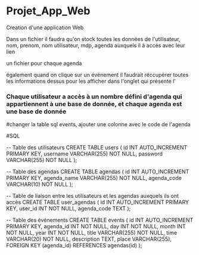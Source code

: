 # Projet_App_Web
Creation d'une application Web


Dans un fichier il faudra qu'on stock toutes les données de l'utilisateur, nom, prenom, nom utilisateur, mdp, agenda auxquels il à accés avec leur lien

un fichier pour chaque agenda


également quand on clique sur un événement il faudrait réccupérer toutes les informations dessus pour les afficher dans l'onglet qui présente l'




### Chaque utilisateur a accès à un nombre défini d'agenda qui appartiennent à une base de donnée, et chaque agenda est une base de donnée


#changer la table sql events, ajouter une colonne avec le code de l'agenda




#SQL

-- Table des utilisateurs
CREATE TABLE users (
    id INT AUTO_INCREMENT PRIMARY KEY,
    username VARCHAR(255) NOT NULL,
    password VARCHAR(255) NOT NULL
);

-- Table des agendas
CREATE TABLE agendas (
    id INT AUTO_INCREMENT PRIMARY KEY,
    agenda_name VARCHAR(255) NOT NULL,
    agenda_code VARCHAR(10) NOT NULL
);

-- Table de liaison entre les utilisateurs et les agendas auxquels ils ont accès
CREATE TABLE user_agendas (
    id INT AUTO_INCREMENT PRIMARY KEY,
    user_id INT NOT NULL,
    agenda_code TEXT
);

-- Table des événements
CREATE TABLE events (
    id INT AUTO_INCREMENT PRIMARY KEY,
    agenda_id INT NOT NULL,
    day INT NOT NULL,
    month INT NOT NULL,
    year INT NOT NULL,
    title VARCHAR(255) NOT NULL,
    time VARCHAR(20) NOT NULL,
    description TEXT,
    place VARCHAR(255),
    FOREIGN KEY (agenda_id) REFERENCES agendas(id)
);
